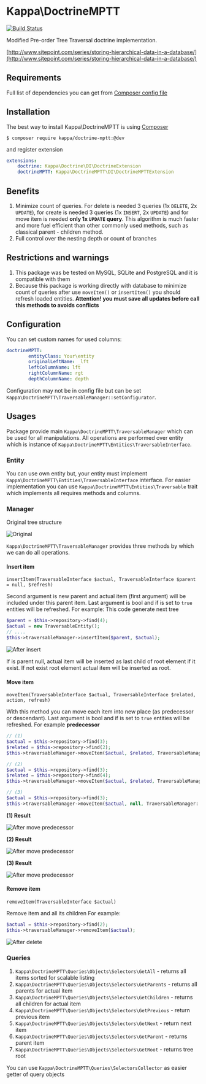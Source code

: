 # Kappa\DoctrineMPTT

[![Build Status](https://travis-ci.org/Kappa-org/DoctrineMPTT.svg?branch=master)](https://travis-ci.org/Kappa-org/DoctrineMPTT)

Modified Pre-order Tree Traversal doctrine implementation.

[http://www.sitepoint.com/series/storing-hierarchical-data-in-a-database/](http://www.sitepoint.com/series/storing-hierarchical-data-in-a-database/)

## Requirements

Full list of dependencies you can get from [Composer config file](https://github.com/Kappa-org/DoctrineMPTT/blob/master/composer.json)

## Installation

The best way to install Kappa\DoctrineMPTT is using [Composer](https://getcomposer.org)

```shell
$ composer require kappa/doctrine-mptt:@dev
```

and register extension

```yaml
extensions:
    doctrine: Kappa\Doctrine\DI\DoctrineExtension
    doctrineMPTT: Kappa\DoctrineMPTT\DI\DoctrineMPTTExtension
```

## Benefits

1. Minimize count of queries. For delete is needed 3 queries (1x `DELETE`, 2x `UPDATE`), for 
create is needed 3 queries (1x `INSERT`, 2x `UPDATE`) and for move item is needed **only 1x `UPDATE`
query**. This algorithm is much faster and more fuel efficient than other commonly used methods, such as
classical parent - children method.
2. Full control over the nesting depth or count of branches

## Restrictions and warnings

1. This package was be tested on MySQL, SQLite and PostgreSQL and it is compatible with them
2. Because this package is working directly with database to minimize count of queries after use 
`moveItem()` or `insertItem()` you should refresh loaded entities. **Attention! you must save all
updates before call this methods to avoids conflicts**

## Configuration

You can set custom names for used columns:

```yaml
doctrineMPTT:
        entityClass: Your\entity
		originalLeftName: _lft
		leftColumnName: lft
		rightColumnName: rgt
		depthColumnName: depth
```

Configuration may not be in config file but can be set `Kappa\DoctrineMPTT\TraversableManager::setConfigurator`.

## Usages

Package provide main `Kappa\DoctrineMPTT\TraversableManager` which can be used for all manipulations.
All operations are performed over entity which is instance of `Kappa\DoctrineMPTT\Entities\TraversableInterface`.


### Entity

You can use own entity but, your entity must implement `Kappa\DoctrineMPTT\Entities\TraversableInterface` interface.
For easier implementation you can use `Kappa\DoctrineMPTT\Entities\Traversable` trait which implements all
requires methods and columns.

### Manager

Original tree structure

![Original](./docs/images/original.png)

`Kappa\DoctrineMPTT\TraversableManager` provides three methods by which we can do all operations.

#### Insert item

`insertItem(TraversableInterface $actual, TraversableInterface $parent = null, $refresh)`

Second argument is new parent and actual item (first argument) will be included under this parent item. 
Last argument is bool and if is set to `true` entities will be refreshed. For example: This code generate 
next tree

```php
$parent = $this->repository->find(4);
$actual = new TraversableEntity();
// ....
$this->traversableManager->insertItem($parent, $actual);
```

![After insert](./docs/images/insertItem.png)

If is parent null, actual item will be inserted as last child of root element if it exist. If not exist root
element actual item will be inserted as root. 

#### Move item

`moveItem(TraversableInterface $actual, TraversableInterface $related, action, refresh)` 

With this method you can move each item into new place (as predecessor or descendant). 
Last argument is bool and if is set to `true` entities will be refreshed.
For example **predecessor**

```php
// (1)
$actual = $this->repository->find(3);
$related = $this->repository->find(2);
$this->traversableManager->moveItem($actual, $related, TraversableManager::PREDECESSOR); // (1) - move actual before related

// (2)
$actual = $this->repository->find(3);
$related = $this->repository->find(4);
$this->traversableManager->moveItem($actual, $related, TraversableManager::DESCENDANT); // (2) - move actual as child of related

// (3)
$actual = $this->repository->find(3);
$this->traversableManager->moveItem($actual, null, TraversableManager::DESCENDANT); // (3) - move actual as last child of root
```

**(1) Result**

![After move predecessor](./docs/images/moveItemPredecessor.png)

**(2) Result**

![After move predecessor](./docs/images/moveItemDescendant.png)

**(3) Result**

![After move predecessor](./docs/images/moveItemDescendantNull.png)

#### Remove item

`removeItem(TraversableInterface $actual)` 

Remove item and all its children
For example:

```php
$actual = $this->repository->find(2);
$this->traversableManager->removeItem($actual);
```

![After delete](./docs/images/removeItem.png)

### Queries

1. `Kappa\DoctrineMPTT\Queries\Objects\Selectors\GetAll` - returns all items sorted for scalable listing
2. `Kappa\DoctrineMPTT\Queries\Objects\Selectors\GetParents` - returns all parents for actual item
3. `Kappa\DoctrineMPTT\Queries\Objects\Selectors\GetChildren` - returns all children for actual item
4. `Kappa\DoctrineMPTT\Queries\Objects\Selectors\GetPrevious` - return previous item
5. `Kappa\DoctrineMPTT\Queries\Objects\Selectors\GetNext` - return next item
6. `Kappa\DoctrineMPTT\Queries\Objects\Selectors\GetParent` - returns parent item
7. `Kappa\DoctrineMPTT\Queries\Objects\Selectors\GetRoot` - returns tree root

You can use `Kappa\DoctrineMPTT\Queries\SelectorsCollector` as easier getter of query objects
